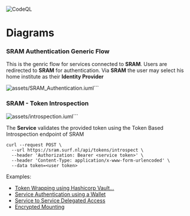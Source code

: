 
![CodeQL](https://github.com/harrykodden/SRAM-Token-Service/workflows/CodeQL/badge.svg)
# Diagrams

### SRAM Authentication Generic Flow

This is the genric flow for services connected to **SRAM**. Users are redirected to **SRAM** for authentication. Via **SRAM** the user may select his home institute as their **Identity Provider**


![assets/SRAM_Authentication.iuml](https://www.plantuml.com/plantuml/proxy?cache=no&src=https://raw.github.com/HarryKodden/SRAM-Token-Service/main/assets/SRAM_Authentication.iuml)```

### SRAM - Token Introspection


![assets/introspection.iuml](https://www.plantuml.com/plantuml/proxy?cache=no&src=https://raw.github.com/HarryKodden/SRAM-Token-Service/main/assets/introspection.iuml)```

The **Service** validates the provided token using the Token Based Introspection endpoint of SRAM

```curl
curl --request POST \
  --url https://sram.surf.nl/api/tokens/introspect \
  --header 'Authorization: Bearer <service token>' \
  --header 'Content-Type: application/x-www-form-urlencoded' \
  --data token=<user token>
```

Examples:

* [Token Wrapping using Hashicorp Vault...](wrapping.md)
* [Service Authentication using a Wallet](wallet.md)
* [Service to Service Delegated Access](delegated_access.md)
* [Encrypted Mounting](hu.md)
